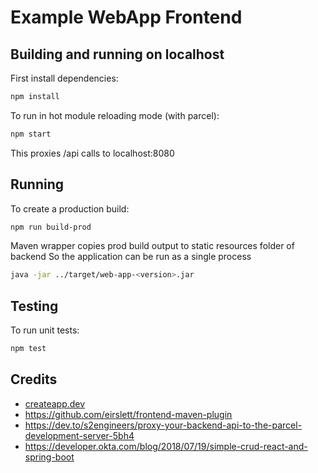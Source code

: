 # Example WebApp Frontend

## Building and running on localhost

First install dependencies:

```sh
npm install
```

To run in hot module reloading mode (with parcel):

```sh
npm start
```
This proxies /api calls to localhost:8080

## Running
To create a production build:

```sh
npm run build-prod
```

Maven wrapper copies prod build output to static resources folder of backend 
So the application can be run as a single process
```sh
java -jar ../target/web-app-<version>.jar
```

## Testing

To run unit tests:

```sh
npm test
```

## Credits

* [createapp.dev](https://createapp.dev/)  
* https://github.com/eirslett/frontend-maven-plugin  
* https://dev.to/s2engineers/proxy-your-backend-api-to-the-parcel-development-server-5bh4  
* https://developer.okta.com/blog/2018/07/19/simple-crud-react-and-spring-boot  